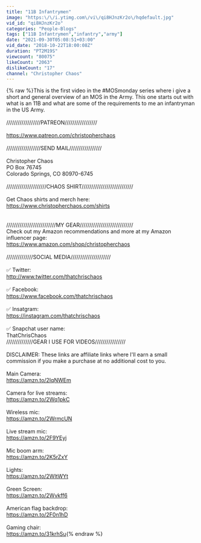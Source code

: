 ```yaml
---
title: "11B Infantrymen"
image: "https:\/\/i.ytimg.com\/vi\/qi8HJnzKr2o\/hqdefault.jpg"
vid_id: "qi8HJnzKr2o"
categories: "People-Blogs"
tags: ["11B Infantrymen","infantry","army"]
date: "2021-09-30T05:08:51+03:00"
vid_date: "2018-10-22T18:00:08Z"
duration: "PT2M19S"
viewcount: "80075"
likeCount: "2063"
dislikeCount: "17"
channel: "Christopher Chaos"
---
```

{% raw %}This is the first video in the #MOSmonday series where i give a short and general overview of an MOS in the Army. This one starts out with what is an 11B and what are some of the requirements to me an infantryman in the US Army.<br /><br />//////////////////PATREON/////////////////<br /><br /><a rel="nofollow" target="blank" href="https://www.patreon.com/christopherchaos">https://www.patreon.com/christopherchaos</a><br /><br />//////////////////SEND MAIL/////////////////<br /><br />Christopher Chaos<br />PO Box 76745<br />Colorado Springs, CO 80970-6745<br /><br />/////////////////////CHAOS SHIRT///////////////////////////<br /><br />Get Chaos shirts and merch here:<br /><a rel="nofollow" target="blank" href="https://www.christopherchaos.com/shirts">https://www.christopherchaos.com/shirts</a><br /><br /><br />//////////////////////////MY GEAR////////////////////////////<br />Check out my Amazon recommendations and more at my Amazon influencer page:<br /><a rel="nofollow" target="blank" href="https://www.amazon.com/shop/christopherchaos">https://www.amazon.com/shop/christopherchaos</a><br /><br />//////////////SOCIAL MEDIA/////////////////////<br /><br />✅ Twitter:<br /> <a rel="nofollow" target="blank" href="http://www.twitter.com/thatchrischaos">http://www.twitter.com/thatchrischaos</a><br /><br />✅ Facebook: <br /><a rel="nofollow" target="blank" href="https://www.facebook.com/thatchrischaos">https://www.facebook.com/thatchrischaos</a><br /><br />✅ Insatgram: <br /><a rel="nofollow" target="blank" href="https://instagram.com/thatchrischaos">https://instagram.com/thatchrischaos</a><br /><br />✅ Snapchat user name:<br /> ThatChrisChaos<br />//////////////GEAR I USE FOR VIDEOS////////////////<br /><br />DISCLAIMER: These links are affiliate links where I'll earn a small commission if you make a purchase at no additional cost to you.<br /><br />Main Camera:<br /><a rel="nofollow" target="blank" href="https://amzn.to/2IqNWEm">https://amzn.to/2IqNWEm</a><br /><br />Camera for live streams:<br /><a rel="nofollow" target="blank" href="https://amzn.to/2Wq1pkC">https://amzn.to/2Wq1pkC</a><br /><br />Wireless mic:<br /><a rel="nofollow" target="blank" href="https://amzn.to/2WrmcUN">https://amzn.to/2WrmcUN</a><br /><br />Live stream mic:<br /><a rel="nofollow" target="blank" href="https://amzn.to/2F9YEyj">https://amzn.to/2F9YEyj</a><br /><br />Mic boom arm:<br /><a rel="nofollow" target="blank" href="https://amzn.to/2K5rZxY">https://amzn.to/2K5rZxY</a><br /><br />Lights:<br /><a rel="nofollow" target="blank" href="https://amzn.to/2WltWYt">https://amzn.to/2WltWYt</a><br /><br />Green Screen:<br /><a rel="nofollow" target="blank" href="https://amzn.to/2Wvkff6">https://amzn.to/2Wvkff6</a><br /><br />American flag backdrop:<br /><a rel="nofollow" target="blank" href="https://amzn.to/2F0n1hD">https://amzn.to/2F0n1hD</a><br /><br />Gaming chair:<br /><a rel="nofollow" target="blank" href="https://amzn.to/31krhSu">https://amzn.to/31krhSu</a>{% endraw %}
